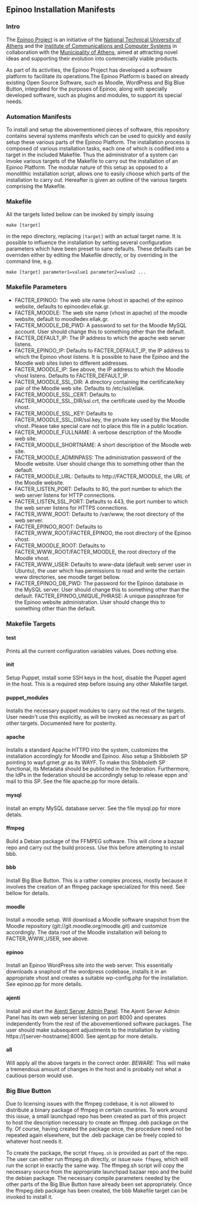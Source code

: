 ## Epinoo Installation Manifests

### Intro

The [Epinoo Project](http://www.epinoo.gr/) is an initiative of the [National Technical University of Athens](http://www.ntua.gr) and the [Institute of Communications and Computer Systems](http://www.iccs.gr) in collaboration with the [Municipality of Athens](https://www.cityofathens.gr/), aimed at attracting novel ideas and supporting their evolution into commercially viable products.

As part of its activities, the Epinoo Project has developed a software platform to facilitate its operations.The Epinoo Platform is based on already existing Open Source Software, such as Moodle, WordPress and Big Blue Button, integrated for the purposes of Epinoo, along with specially developed software, such as plugins and modules, to support its special needs. 

### Automation Manifests

To install and setup the abovementioned pieces of software, this repository contains several systems manifests which can be used to quickly and easily setup these various parts of the Epinoo Platform. The installation process is composed of various installation tasks, each one of which is codified into a target in the included Makefile. Thus the administrator of a system can invoke various targets of the Makefile to carry out the installation of an Epinoo Platform. The modular nature of this setup as opposed to a monolithic installation script, allows one to easily choose which parts of the installation to carry out. Hereafter is given an outline of the various targets comprising the Makefile.

### Makefile 

All the targets listed bellow can be invoked by simply issuing 

`make [target]`

in the repo directory, replacing `[target]` with an actual target name. It is possible to influence the installation by setting several configuration parameters which have been preset to sane defaults. These defaults can be overriden either by editing the Makefile directly, or by overriding in the command line, e.g.

`make [target] parameter1=value1 parameter2=value2 ...`

### Makefile Parameters

* FACTER_EPINOO: The web site name (vhost in apache) of the epinoo website, defaults to epinoodev.ellak.gr.
* FACTER_MOODLE: The web site name (vhost in apache) of the moodle website, default to moodledev.ellak.gr.
* FACTER_MOODLE_DB_PWD: A password to set for the Moodle MySQL account. User should change this to something other than the default.
* FACTER_DEFAULT_IP: The IP address to which the apache web server listens.
* FACTER_EPINOO_IP: Defaults to FACTER_DEFAULT_IP, the IP address to which the Epinoo vhost listens. It is possible to have the Epinoo and the Moodle web sites listen to different addresses.
* FACTER_MOODLE_IP: See above, the IP address to which the Moodle vhost listens. Defaults to FACTER_DEFAULT_IP.
* FACTER_MOODLE_SSL_DIR: A directory containing the certificate/key pair of the Moodle web site. Defaults to /etc/ssl/ellak. 
* FACTER_MOODLE_SSL_CERT: Defaults to FACTER_MOODLE_SSL_DIR/ssl.crt, the certificate used by the Moodle vhost.
* FACTER_MOODLE_SSL_KEY: Defaults to FACTER_MOODLE_SSL_DIR/ssl.key, the private key used by the Moodle vhost. Please take special care not to place this file in a public location.
* FACTER_MOODLE_FULLNAME: A verbose description of the Moodle web site.
* FACTER_MOODLE_SHORTNAME: A short description of the Moodle web site.
* FACTER_MOODLE_ADMINPASS: The administration password of the Moodle website. User should change this to something other than the default.
* FACTER_MOODLE_URL: Defaults to http://FACTER_MOODLE, the URL of the Moodle website.
* FACTER_LISTEN_PORT: Defaults to 80, the port number to which the web server listens for HTTP connections.
* FACTER_LISTEN_SSL_PORT: Defaults to 443, the port number to which the web server listens for HTTPS connections.
* FACTER_WWW_ROOT: Defaults to /var/www, the root directory of the web server.
* FACTER_EPINOO_ROOT: Defaults to FACTER_WWW_ROOT/FACTER_EPINOO, the root directory of the Epinoo vhost.
* FACTER_MOODLE_ROOT: Defaults to FACTER_WWW_ROOT/FACTER_MOODLE, the root directory of the Moodle vhost.
* FACTER_WWW_USER: Defaults to www-data (default web server user in Ubuntu), the user which has permissions to read and write the certain www directories, see moodle target bellow.
* FACTER_EPINOO_DB_PWD: The password for the Epinoo database in the MySQL server. User should change this to something other than the default.
FACTER_EPINOO_UNIQUE_PHRASE: A unique passphrase for the Epinoo website administration. User should change this to something other than the default. 

### Makefile Targets

#### test
Prints all the current configuration variables values. Does nothing else.

#### init
Setup Puppet, install some SSH keys in the host, disable the Puppet agent in the host. This is a required step before issuing any other Makefile target.

#### puppet_modules
Installs the necessary puppet modules to carry out the rest of the targets. User needn't use this explicitly, as will be invoked as necessary as part of other targets. Documented here for posterity.

#### apache
Installs a standard Apache HTTPD into the system, customizes the installation accordingly for Moodle and Epinoo. Also setup a Shibboleth SP pointing to wayf.grnet.gr as its WAYF. To make this Shibboleth SP functional, its Metadata should be published in the federation. Furthermore, the IdPs in the federation should be accordingly setup to release eppn and mail to this SP. See the file apache.pp for more details. 

#### mysql
Install an empty MySQL database server. See the file mysql.pp for more detals.

#### ffmpeg
Build a Debian package of the FFMPEG software. This will clone a bazaar repo and carry out the build process. Use this before attempting to install bbb.

#### bbb
Install Big Blue Button. This is a rather complex process, mostly because it involves the creation of an ffmpeg package specialized for this need. See bellow for details.

#### moodle
Install a moodle setup. Will download a Moodle software snapshot from the Moodle repository (git://git.moodle.org/moodle.git) and customize accordingly. The data root of the Moodle installation will belong to FACTER_WWW_USER, see above.

#### epinoo
Install an Epinoo WordPress site into the web server. This essentially downloads a snaphost of the wordpress codebase, installs it in an appropriate vhost and creates a suitable wp-config.php for the installation. See epinoo.pp for more details.

#### ajenti
Install and start the [Ajenti Server Admin Panel](http://ajenti.org). The Ajenti Server Admin Panel has its own web server listening on port 8000 and operates independently from the rest of the abovementioned software packages. The user should make subsequent adjustments to the installation by visiting https://[server-hostname]:8000. See ajent.pp for more details.

#### all
Will apply all the above targets in the correct order. *BEWARE:* This will make a tremendous amount of changes in the host and is probably not what a cautious person would use. 


### Big Blue Button

Due to licensing issues with the ffmpeg codebase, it is not allowed to distribute a binary package of ffmpeg in certain countries. To work around this issue, a small launchpad repo has been created as part of this project to host the description necessary to create an ffmpeg .deb package on the fly. Of course, having created the package once, the procedure need not be repeated again elsewhere, but the .deb package can be freely copied to whatever host needs it. 

To create the package, the script `ffmpeg.sh` is provided as part of the repo. The user can either run ffmpeg.sh directly, or issue `make ffmpeg`, which will run the script in exactly the same way. The ffmpeg.sh script will copy the necessary source from the appropriate launchpad bazaar repo and the build the debian package. The necessary compile parameters needed by the other parts of the Big Blue Button have already been set appropriately. Once the ffmpeg.deb package has been created, the bbb Makefile target can be invoked to install it. 






